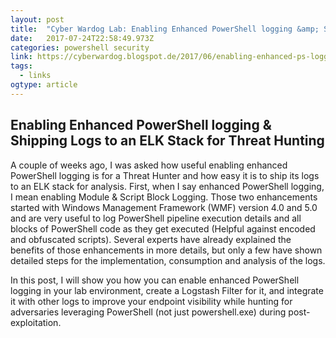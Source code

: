```yaml
---
layout: post 
title:  "Cyber Wardog Lab: Enabling Enhanced PowerShell logging &amp; Shipping Logs to an ELK Stack for Threat Hunting" 
date:   2017-07-24T22:58:49.973Z 
categories: powershell security 
link: https://cyberwardog.blogspot.de/2017/06/enabling-enhanced-ps-logging-shipping.html?m=1 
tags:
  - links
ogtype: article 
---
```


## Enabling Enhanced PowerShell logging & Shipping Logs to an ELK Stack for Threat Hunting


A couple of weeks ago, I was asked how useful enabling enhanced PowerShell logging is for a Threat Hunter and how easy it is to ship its logs to an ELK stack for analysis. First, when I say enhanced PowerShell logging, I mean enabling Module & Script Block Logging. Those two enhancements started with Windows Management Framework (WMF) version 4.0 and 5.0 and are very useful to log PowerShell pipeline execution details and all blocks of PowerShell code as they get executed (Helpful against encoded and obfuscated scripts). Several experts have already explained the benefits of those enhancements in more details, but only a few have shown detailed steps for the implementation, consumption and analysis of the logs.

In this post, I will show you how you can enable enhanced PowerShell logging in your lab environment, create a Logstash Filter for it, and integrate it with other logs to improve your endpoint visibility while hunting for adversaries leveraging PowerShell (not just powershell.exe) during post-exploitation. 